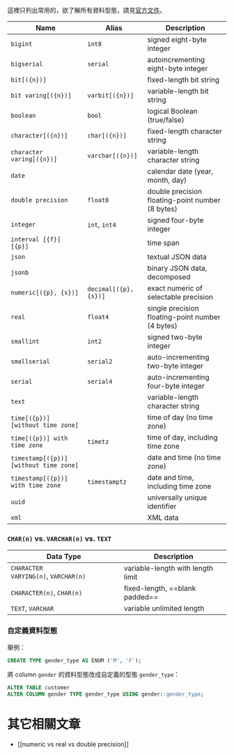 這裡只列出常用的，欲了解所有資料型態，請見[官方文件](https://www.postgresql.org/docs/current/datatype.html)。

| Name | Alias | Description |
|---|---|---|
|`bigint`|`int8`|signed eight-byte integer|
|`bigserial`|`serial`|autoincrementing eight-byte integer|
|`bit[({n})]`||fixed-length bit string|
|`bit varing[({n})]`|`varbit[({n})]`|variable-length bit string|
|`boolean`|`bool`|logical Boolean (true/false)|
|`character[({n})]`|`char[({n})]`|fixed-length character string|
|`character varing[({n})]`|`varchar[({n})]`|variable-length character string|
|`date`||calendar date (year, month, day)|
|`double precision`|`float8`|double precision floating-point number (8 bytes)|
|`integer`|`int`, `int4`|signed four-byte integer|
|`interval [{f}] [{p}]`||time span|
|`json`||textual JSON data|
|`jsonb`||binary JSON data, decomposed|
|`numeric[({p}, {s})]`|`decimal[({p}, {s})]`|exact numeric of selectable precision|
|`real`|`float4`|single precision floating-point number (4 bytes)|
|`smallint`|`int2`|signed two-byte integer|
|`smallserial`|`serial2`|auto-incrementing two-byte integer|
|`serial`|`serial4`|auto-incrementing four-byte integer|
|`text`||variable-length character string|
|`time[({p})] [without time zone]`||time of day (no time zone)|
|`time[({p})] with time zone`|`timetz`|time of day, including time zone|
|`timestamp[({p})] [without time zone]`||date and time (no time zone)|
|`timestamp[({p})] with time zone`|`timestamptz`|date and time, including time zone|
|`uuid`||universally unique identifier|
|`xml`||XML data|

### `CHAR(n)` vs. `VARCHAR(n)` vs. `TEXT`

| Data Type | Description |
|---|---|
| `CHARACTER VARYING(n)`, `VARCHAR(n)` | variable-length with length limit |
| `CHARACTER(n)`, `CHAR(n)` | fixed-length, ==blank padded== |
| `TEXT`, `VARCHAR` | variable unlimited length |

### 自定義資料型態

舉例：

```SQL
CREATE TYPE gender_type AS ENUM ('M', 'F');
```

將 column `gender` 的資料型態改成自定義的型態 `gender_type`：

```SQL
ALTER TABLE customer
ALTER COLUMN gender TYPE gender_type USING gender::gender_type;
```

# 其它相關文章

- [[numeric vs real vs double precision]]
